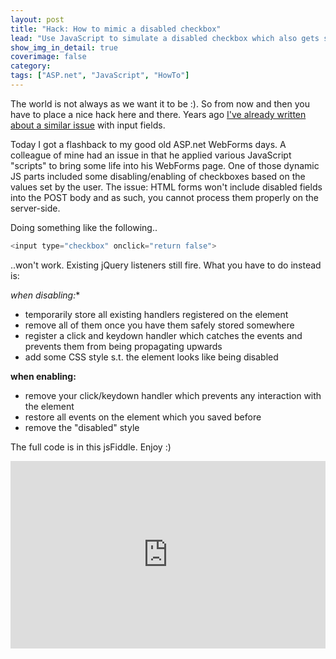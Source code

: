 ```yaml
---
layout: post
title: "Hack: How to mimic a disabled checkbox"
lead: "Use JavaScript to simulate a disabled checkbox which also gets sent back during the form submit"
show_img_in_detail: true
coverimage: false
category:
tags: ["ASP.net", "JavaScript", "HowTo"]
---
```


The world is not always as we want it to be :). So from now and then you have to place a nice hack here and there. Years ago [I've already written about a similar issue](/blog/2008/09/revised-changed-values-of-readonly-and/) with input fields.

Today I got a flashback to my good old ASP.net WebForms days. A colleague of mine had an issue in that he applied various JavaScript "scripts" to bring some life into his WebForms page. One of those dynamic JS parts included some disabling/enabling of checkboxes based on the values set by the user. The issue: HTML forms won't include disabled fields into the POST body and as such, you cannot process them properly on the server-side.

Doing something like the following..

```javascript
<input type="checkbox" onclick="return false">
```

..won't work. Existing jQuery listeners still fire. What you have to do instead is:

*when disabling:**

- temporarily store all existing handlers registered on the element
- remove all of them once you have them safely stored somewhere
- register a click and keydown handler which catches the events and prevents them from being propagating upwards
- add some CSS style s.t. the element looks like being disabled

**when enabling:**

- remove your click/keydown handler which prevents any interaction with the element
- restore all events on the element which you saved before
- remove the "disabled" style

The full code is in this jsFiddle. Enjoy :)

<iframe width="100%" height="300" src="http://jsfiddle.net/juristr/uqq3o00k/9/embedded/" allowfullscreen="allowfullscreen" frameborder="0"> </iframe>

